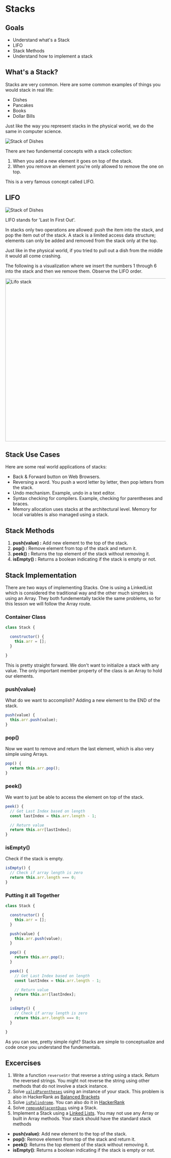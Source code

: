 # Stacks

## Goals
- Understand what's a Stack
- LIFO
- Stack Methods
- Understand how to implement a stack

## What's a Stack?

Stacks are very common. Here are some common examples of things you would stack in real life:

- Dishes
- Pancakes 
- Books
- Dollar Bills

Just like the way you represent stacks in the physical world, we do the same in computer science.

![Stack of Dishes](assets/stack-dishes.jpeg)

There are two fundemental concepts with a stack collection:

1. When you add a new element it goes on top of the stack.
2. When you remove an element you're only allowed to remove the one on top.

This is a very famous concept called LIFO.

## LIFO

![Stack of Dishes](assets/stack-graphic.png)

LIFO stands for 'Last In First Out'. 

In stacks only two operations are allowed: push the item into the stack, and pop the item out of the stack. A stack is a limited access data structure; elements can only be added and removed from the stack only at the top. 

Just like in the physical world, if you tried to pull out a dish from the middle it would all come crashing.

The following is a visualization where we insert the numbers 1 through 6 into the stack and then we remove them. Observe the LIFO order.

<a title="Maxtremus / CC0" href="https://commons.wikimedia.org/wiki/File:Lifo_stack.png">
  <img width="512" alt="Lifo stack" src="https://upload.wikimedia.org/wikipedia/commons/b/b4/Lifo_stack.png">
</a>

## Stack Use Cases

Here are some real world applications of stacks:

- Back & Forward button on Web Browsers.
- Reversing a word. You push a word letter by letter, then pop letters from the stack.
- Undo mechanism. Example, undo in a text editor.
- Syntax checking for compilers. Example, checking for parentheses and braces.
- Memory allocation uses stacks at the architectural level. Memory for local variables is also managed using a stack.

## Stack Methods

1. **push(value) :** Add new element to the top of the stack.
2. **pop() :** Remove element from top of the stack and return it. 
3. **peek() :** Returns the top element of the stack without removing it.
4. **isEmpty() :** Returns a boolean indicating if the stack is empty or not.

## Stack Implementation

There are two ways of implementing Stacks. One is using a LinkedList which is considered the traditional way and the other much simplers is using an Array. They both fundementally tackle the same problems, so for this lesson we will follow the Array route. 

### Container Class

```javascript
class Stack {

  constructor() {
    this.arr = [];
  }

}
```

This is pretty straight forward. We don't want to initialize a stack with any value. The only important member property of the class is an Array to hold our elements.

### push(value)

What do we want to accomplish? Adding a new element to the END of the stack. 

```javascript
push(value) {
  this.arr.push(value);
}
```

### pop()

Now we want to remove and return the last element, which is also very simple using Arrays.

```javascript
pop() {
  return this.arr.pop();
}
```

### peek()

We want to just be able to access the element on top of the stack. 

```javascript
peek() {
  // Get Last Index based on length
  const lastIndex = this.arr.length - 1;

  // Return value
  return this.arr[lastIndex];
}
```

### isEmpty()

Check if the stack is empty.

```javascript 
isEmpty() {
  // Check if array length is zero
  return this.arr.length === 0;
}
```

### Putting it all Together

```javascript
class Stack {

  constructor() {
    this.arr = [];
  }

  push(value) {
    this.arr.push(value);
  }

  pop() {
    return this.arr.pop();
  }

  peek() {
    // Get Last Index based on length
    const lastIndex = this.arr.length - 1;

    // Return value
    return this.arr[lastIndex];
  }

  isEmpty() {
    // Check if array length is zero
    return this.arr.length === 0;
  }

}
```

As you can see, pretty simple right? Stacks are simple to conceptualize and code once you understand the fundementals. 

## Excercises
1. Write a function `reverseStr` that reverse a string using a stack. Return the reversed strings. You might not reverse the string using other methods that do not involve a stack instance.
2. Solve [`validParentheses`](https://github.com/joinpursuit/Pursuit-Core-DSA/blob/master/problems/StackProblems/ValidParentheses.md) using an instance of your stack. This problem is also in HackerRank as [Balanced Brackets](https://www.hackerrank.com/challenges/balanced-brackets/problem)
3. Solve [`isPalindrome`](https://github.com/joinpursuit/Pursuit-Core-DSA/blob/master/problems/StringProblems/Palindrome.md). You can also do it in [HackerRank](https://www.hackerrank.com/challenges/30-queues-stacks/problem?h_r=internal-search)
4. Solve [`removeAdjacentDups`](https://leetcode.com/problems/remove-all-adjacent-duplicates-in-string/) using a Stack.
5. Implement a Stack using a [Linked Lists](../../linked_lists/web). You may not use any Array or built in Array methods. Your stack should have the standard stack methods
  * **push(value)**: Add new element to the top of the stack.
  * **pop()**: Remove element from top of the stack and return it. 
  * **peek()**: Returns the top element of the stack without removing it. 
  * **isEmpty()**: Returns a boolean indicating if the stack is empty or not.
